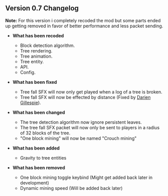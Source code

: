 ## Version 0.7 Changelog
**Note:** For this version i completely recoded the mod but some parts ended up getting removed in favor of better performance and less packet sending.

* **What has been recoded**
  * Block detection algorithm.
  * Tree rendering.
  * Tree animation.
  * Tree entity.
  * API.
  * Config.


* **What has been fixed**
  * Tree fall SFX will now only get played when a log of a tree is broken.
  * Tree fall SFX will now be effected by distance (Fixed by [Darien Gillespie](https://github.com/Dariensg)).


* **What has been changed**
  * The tree detection algorithm now ignore persistent leaves.
  * The tree fall SFX packet will now only be sent to players in a radius of 32 blocks of the tree.
  * "One block mining" will now be named "Crouch mining"


* **What has been added**
  * Gravity to tree entities


* **What has been removed**
  * One block mining toggle keybind (Might get added back later in development)
  * Dynamic mining speed (Will be added back later)